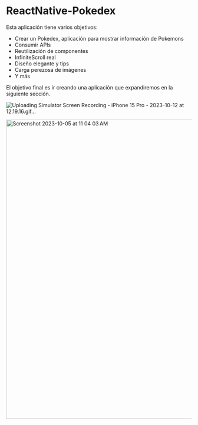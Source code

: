 # ReactNative-Pokedex

Esta aplicación tiene varios objetivos:
- Crear un Pokedex, aplicación para mostrar información de Pokemons
- Consumir APIs
- Reutilización de componentes
- InfiniteScroll real
- Diseño elegante y tips
- Carga perezosa de imágenes
- Y más

El objetivo final es ir creando una aplicación que expandiremos en la siguiente sección.

![Uploading Simulator Screen Recording - iPhone 15 Pro - 2023-10-12 at 12.19.16.gif…]()

<img width="813" alt="Screenshot 2023-10-05 at 11 04 03 AM" src="https://github.com/manuels-bts/ReactNative-Pokedex/assets/116088500/8b17372c-e5fb-4e9d-910e-4586bf65e071">
